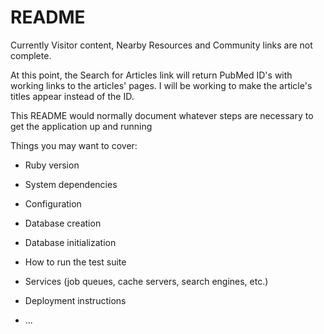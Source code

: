 # README

Currently Visitor content, Nearby Resources and Community links are not complete.

At this point, the Search for Articles link will return PubMed ID's with working
links to the articles' pages. I will be working to make the article's titles appear
instead of the ID.



This README would normally document whatever steps are necessary to get the
application up and running

Things you may want to cover:

* Ruby version

* System dependencies

* Configuration

* Database creation

* Database initialization

* How to run the test suite

* Services (job queues, cache servers, search engines, etc.)

* Deployment instructions

* ...
